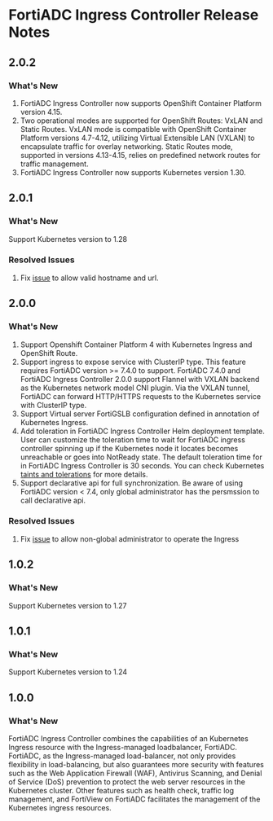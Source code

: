# FortiADC Ingress Controller Release Notes


## 2.0.2
### What's New

 1. FortiADC Ingress Controller now supports OpenShift Container Platform version 4.15.
 2. Two operational modes are supported for OpenShift Routes: VxLAN and Static Routes. VxLAN mode is compatible with OpenShift Container Platform versions 4.7-4.12, utilizing Virtual Extensible LAN (VXLAN) to encapsulate traffic for overlay networking. Static Routes mode, supported in versions 4.13-4.15, relies on predefined network routes for traffic management.
 3. FortiADC Ingress Controller now supports Kubernetes version 1.30.

## 2.0.1
### What's New
Support Kubernetes version to 1.28
### Resolved Issues
 1. Fix [issue](https://github.com/fortinet/fortiadc-ingress/issues/10) to allow valid hostname and url.

## 2.0.0
### What's New

 1. Support Openshift Container Platform 4 with Kubernetes Ingress and OpenShift Route.
 2. Support ingress to expose service with ClusterIP type. This feature requires FortiADC version >= 7.4.0 to support. FortiADC 7.4.0 and FortiADC Ingress Controller 2.0.0 support Flannel with VXLAN backend as the Kubernetes network model CNI plugin. Via the VXLAN tunnel, FortiADC can forward HTTP/HTTPS requests to the Kubernetes service with ClusterIP type.
 3. Support Virtual server FortiGSLB configuration defined in annotation of Kubernetes Ingress.
 4. Add toleration in FortiADC Ingress Controller Helm deployment template. User can customize the toleration time to wait for FortiADC ingress controller spinning up if the Kubernetes node it locates becomes unreachable or goes into NotReady state. The default toleration time for in FortiADC Ingress Controller is 30 seconds. You can check Kubernetes [taints and tolerations](https://kubernetes.io/docs/concepts/scheduling-eviction/taint-and-toleration/) for more details.
 5. Support declarative api for full synchronization. Be aware of using FortiADC version < 7.4, only 
 global administrator has the persmssion to call declarative api.
### Resolved Issues
 1. Fix [issue](https://github.com/fortinet/fortiadc-ingress/issues/7) to allow non-global administrator to operate the Ingress

## 1.0.2
### What's New
Support Kubernetes version to 1.27

## 1.0.1
### What's New
Support Kubernetes version to 1.24

## 1.0.0
### What's New

 FortiADC Ingress Controller combines the capabilities of an Kubernetes Ingress resource with the Ingress-managed loadbalancer, FortiADC. FortiADC, as the Ingress-managed load-balancer, not only provides flexibility in load-balancing, but also guarantees more security with features such as the Web Application Firewall (WAF), Antivirus Scanning, and Denial of Service (DoS) prevention to protect the web server resources in the Kubernetes cluster. 
 Other features such as health check, traffic log management, and FortiView on FortiADC facilitates the management of the Kubernetes ingress resources.

